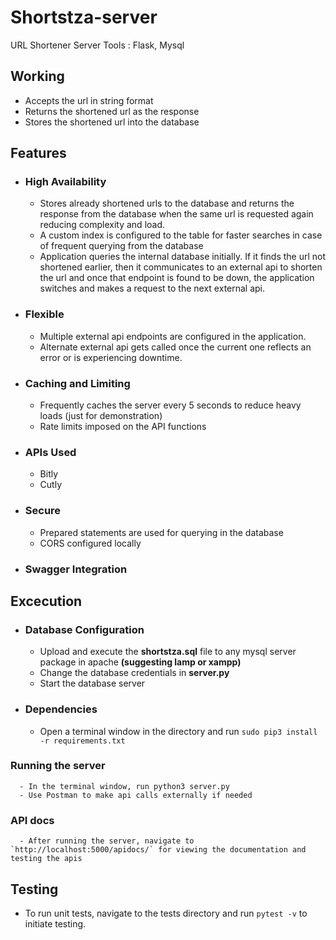 # Shortstza-server
URL Shortener Server
Tools : Flask, Mysql

## Working
- Accepts the url in string format
- Returns the shortened url as the response
- Stores the shortened url into the database

## Features
- ### High Availability
    - Stores already shortened urls to the database and returns the response from the database when the same url is requested again reducing complexity and load.
    - A custom index is configured to the table for faster searches in case of frequent querying from the database
    - Application queries the internal database initially. If it finds the url not shortened earlier, then it communicates to an external api to shorten the url and once that endpoint is found to be down, the application switches and makes a request to the next external api.
- ### Flexible
    - Multiple external api endpoints are configured in the application.
    - Alternate external api gets called once the current one reflects an error or is experiencing downtime.
- ### Caching and Limiting
    - Frequently caches the server every 5 seconds to reduce heavy loads (just for demonstration)
    - Rate limits imposed on the API functions
- ### APIs Used
    - Bitly
    - Cutly
- ### Secure
    - Prepared statements are used for querying in the database
    - CORS configured locally
- ### Swagger Integration

## Excecution
  - ### Database Configuration
      - Upload and execute the **shortstza.sql** file to  any mysql server package in apache **(suggesting lamp or xampp)**
      - Change the database credentials in **server.py**
      - Start the database server
  - ### Dependencies
      - Open a terminal window in the directory and run `sudo pip3 install -r requirements.txt`
  ### Running the server
      - In the terminal window, run python3 server.py
      - Use Postman to make api calls externally if needed
  ### API docs
      - After running the server, navigate to `http://localhost:5000/apidocs/` for viewing the documentation and testing the apis
 ## Testing
   - To run unit tests, navigate to the tests directory and run `pytest -v` to initiate testing.
